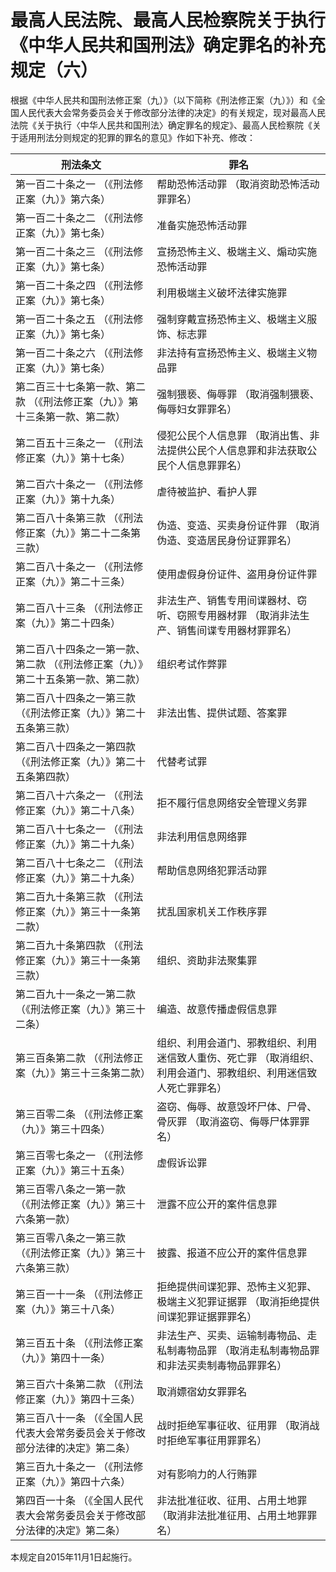 # 最高人民法院、最高人民检察院关于执行《中华人民共和国刑法》确定罪名的补充规定（六）

<!-- INFO END -->

根据《中华人民共和国刑法修正案（九）》（以下简称《刑法修正案（九）》）和《全国人民代表大会常务委员会关于修改部分法律的决定》的有关规定，现对最高人民法院《关于执行〈中华人民共和国刑法〉确定罪名的规定》、最高人民检察院《关于适用刑法分则规定的犯罪的罪名的意见》作如下补充、修改：

<!-- TABLE -->
| 刑法条文 |罪名 |
|-----|-----|
| 第一百二十条之一 （《刑法修正案（九）》第六条） |帮助恐怖活动罪 （取消资助恐怖活动罪罪名） |
| 第一百二十条之二 （《刑法修正案（九）》第七条） |准备实施恐怖活动罪 |
| 第一百二十条之三 （《刑法修正案（九）》第七条） |宣扬恐怖主义、极端主义、煽动实施恐怖活动罪 |
| 第一百二十条之四 （《刑法修正案（九）》第七条） |利用极端主义破坏法律实施罪 |
| 第一百二十条之五 （《刑法修正案（九）》第七条） |强制穿戴宣扬恐怖主义、极端主义服饰、标志罪 |
| 第一百二十条之六 （《刑法修正案（九）》第七条） |非法持有宣扬恐怖主义、极端主义物品罪 |
| 第二百三十七条第一款、第二款 （《刑法修正案（九）》第十三条第一款、第二款） |强制猥亵、侮辱罪 （取消强制猥亵、侮辱妇女罪罪名） |
| 第二百五十三条之一 （《刑法修正案（九）》第十七条） |侵犯公民个人信息罪 （取消出售、非法提供公民个人信息罪和非法获取公民个人信息罪罪名） |
| 第二百六十条之一 （《刑法修正案（九）》第十九条） |虐待被监护、看护人罪 |
| 第二百八十条第三款 （《刑法修正案（九）》第二十二条第三款） |伪造、变造、买卖身份证件罪 （取消伪造、变造居民身份证罪罪名） |
| 第二百八十条之一 （《刑法修正案（九）》第二十三条） |使用虚假身份证件、盗用身份证件罪 |
| 第二百八十三条 （《刑法修正案（九）》第二十四条） |非法生产、销售专用间谍器材、窃听、窃照专用器材罪 （取消非法生产、销售间谍专用器材罪罪名） |
| 第二百八十四条之一第一款、第二款 （《刑法修正案（九）》第二十五条第一款、第二款） |组织考试作弊罪 |
| 第二百八十四条之一第三款 （《刑法修正案（九）》第二十五条第三款） |非法出售、提供试题、答案罪 |
| 第二百八十四条之一第四款 （《刑法修正案（九）》第二十五条第四款） |代替考试罪 |
| 第二百八十六条之一 （《刑法修正案（九）》第二十八条） |拒不履行信息网络安全管理义务罪 |
| 第二百八十七条之一 （《刑法修正案（九）》第二十九条） |非法利用信息网络罪 |
| 第二百八十七条之二 （《刑法修正案（九）》第二十九条） |帮助信息网络犯罪活动罪 |
| 第二百九十条第三款 （《刑法修正案（九）》第三十一条第二款） |扰乱国家机关工作秩序罪 |
| 第二百九十条第四款 （《刑法修正案（九）》第三十一条第三款） |组织、资助非法聚集罪 |
| 第二百九十一条之一第二款 （《刑法修正案（九）》第三十二条） |编造、故意传播虚假信息罪 |
| 第三百条第二款 （《刑法修正案（九）》第三十三条第二款） |组织、利用会道门、邪教组织、利用迷信致人重伤、死亡罪 （取消组织、利用会道门、邪教组织、利用迷信致人死亡罪罪名） |
| 第三百零二条 （《刑法修正案（九）》第三十四条） |盗窃、侮辱、故意毁坏尸体、尸骨、骨灰罪 （取消盗窃、侮辱尸体罪罪名） |
| 第三百零七条之一 （《刑法修正案（九）》第三十五条） |虚假诉讼罪 |
| 第三百零八条之一第一款 （《刑法修正案（九）》第三十六条第一款） |泄露不应公开的案件信息罪 |
| 第三百零八条之一第三款 （《刑法修正案（九）》第三十六条第三款） |披露、报道不应公开的案件信息罪 |
| 第三百一十一条 （《刑法修正案（九）》第三十八条） |拒绝提供间谍犯罪、恐怖主义犯罪、极端主义犯罪证据罪 （取消拒绝提供间谍犯罪证据罪罪名） |
| 第三百五十条 （《刑法修正案（九）》第四十一条） |非法生产、买卖、运输制毒物品、走私制毒物品罪 （取消走私制毒物品罪和非法买卖制毒物品罪罪名） |
| 第三百六十条第二款 （《刑法修正案（九）》第四十三条） |取消嫖宿幼女罪罪名 |
| 第三百八十一条 （《全国人民代表大会常务委员会关于修改部分法律的决定》第二条） |战时拒绝军事征收、征用罪 （取消战时拒绝军事征用罪罪名） |
| 第三百九十条之一 （《刑法修正案（九）》第四十六条） |对有影响力的人行贿罪 |
| 第四百一十条 （《全国人民代表大会常务委员会关于修改部分法律的决定》第二条） |非法批准征收、征用、占用土地罪 （取消非法批准征用、占用土地罪罪名） |
<!-- TABLE END -->

本规定自2015年11月1日起施行。
